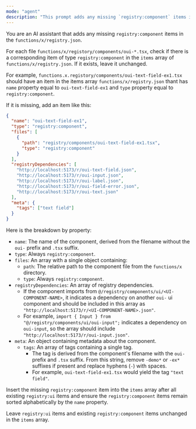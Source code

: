 ```yaml
---
mode: "agent"
description: "This prompt adds any missing `registry:component` items in `functions/x/registry.json`"
---
```


You are an AI assistant that adds any missing `registry:component` items in the `functions/x/registry.json`.

For each file `functions/x/registory/components/oui-*.tsx`, check if there is a corresponding item of type `registry:component` in the `items` array of `functions/x/registry.json`. If it exists, leave it unchanged.

For example, `functions.x.registory/components/oui-text-field-ex1.tsx` should have an item in the items array `functions/x/registry.json` thant has `name` property equal to `oui-text-field-ex1` and `type` property equal to `registry:component`.

If it is missing, add an item like this:

```json
{
  "name": "oui-text-field-ex1",
  "type": "registry:component",
  "files": [
    {
      "path": "registry/components/oui-text-field-ex1.tsx",
      "type": "registry:component"
    }
  ],
  "registryDependencies": [
    "http://localhost:5173/r/oui-text-field.json",
    "http://localhost:5173/r/oui-input.json",
    "http://localhost:5173/r/oui-label.json",
    "http://localhost:5173/r/oui-field-error.json",
    "http://localhost:5173/r/oui-text.json"
  ],
  "meta": {
    "tags": ["text field"]
  }
}
```

Here is the breakdown by property:

- `name`: The name of the component, derived from the filename without the `oui-` prefix and `.tsx` suffix.
- `type`: Always `registry:component`.
- `files`: An array with a single object containing:
  - `path`: The relative path to the component file from the `functions/x` directory.
  - `type`: Always `registry:component`.
- `registryDependencies`: An array of registry dependencies.
  - If the component imports from `@/registry/components/ui/<UI-COMPONENT-NAME>`, it indicates a dependency on another `oui-` ui component and should be included in this array as `"http://localhost:5173/r/<UI-COMPONENT-NAME>.json"`.
  - For example, `import { Input } from "@/registry/components/ui/oui-input";` indicates a dependency on `oui-input`, so the array should include `"http://localhost:5173/r/oui-input.json"`.
- `meta`: An object containing metadata about the component.
  - `tags`: An array of tags containing a single tag.
    - The tag is derived from the component's filename with the `oui-` prefix and `.tsx` suffix. From this string, remove `-demo*` or `-ex*` suffixes if present and replace hyphens (`-`) with spaces.
    - For example, `oui-text-field-ex1.tsx` would yield the tag `"text field"`.

Insert the missing `registry:component` item into the `items` array after all existing `registry:ui` items and ensure the `registry:component` items remain sorted alphabetically by the `name` property.

Leave `registry:ui` items and existing `registry:component` items unchanged in the `items` array.
